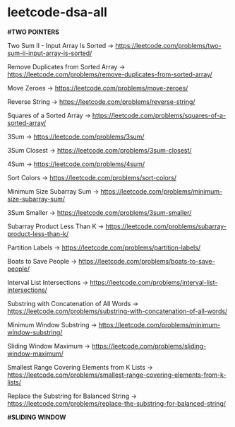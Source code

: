 # leetcode-dsa-all



**#TWO POINTERS** 

Two Sum II - Input Array Is Sorted → https://leetcode.com/problems/two-sum-ii-input-array-is-sorted/

Remove Duplicates from Sorted Array → https://leetcode.com/problems/remove-duplicates-from-sorted-array/

Move Zeroes → https://leetcode.com/problems/move-zeroes/

Reverse String → https://leetcode.com/problems/reverse-string/

Squares of a Sorted Array → https://leetcode.com/problems/squares-of-a-sorted-array/

3Sum → https://leetcode.com/problems/3sum/

3Sum Closest → https://leetcode.com/problems/3sum-closest/

4Sum → https://leetcode.com/problems/4sum/

Sort Colors → https://leetcode.com/problems/sort-colors/

Minimum Size Subarray Sum → https://leetcode.com/problems/minimum-size-subarray-sum/

3Sum Smaller → https://leetcode.com/problems/3sum-smaller/

Subarray Product Less Than K → https://leetcode.com/problems/subarray-product-less-than-k/

Partition Labels → https://leetcode.com/problems/partition-labels/

Boats to Save People → https://leetcode.com/problems/boats-to-save-people/

Interval List Intersections → https://leetcode.com/problems/interval-list-intersections/

Substring with Concatenation of All Words → https://leetcode.com/problems/substring-with-concatenation-of-all-words/

Minimum Window Substring → https://leetcode.com/problems/minimum-window-substring/

Sliding Window Maximum → https://leetcode.com/problems/sliding-window-maximum/

Smallest Range Covering Elements from K Lists → https://leetcode.com/problems/smallest-range-covering-elements-from-k-lists/

Replace the Substring for Balanced String → https://leetcode.com/problems/replace-the-substring-for-balanced-string/


**#SLIDING WINDOW**

